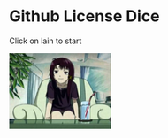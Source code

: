 



<h1>Github License Dice</h1>

<p>Click on lain to start</p>

<img src="https://raw.githubusercontent.com/zlw9991/githublicensedice/main/serial-experiments-lain-ps1-all-cutscenes.mp4_snapshot_04.58_2020.02.19_17.30.50.png" width="184" height="137" />


<img id="bigpic" src="https://64.media.tumblr.com/d4078a5c23136269c08c7da8f91d7b34/6444ce4e5658c57e-58/s1280x1920/603aa287fd3aa1369b4feeab61042243d4b72f53.gifv" style="display:none;" width="181" height="139"/>

<p id="demo"></p>

<script>
  const img = document.querySelector('img')
  img.onclick = () => {
  console.log('clicked')
  document.getElementById('bigpic').style.display='block';
  count = 1;
  while(count <=3){
  setTimeout(function(){
    document.getElementById("demo").innerHTML = "Rolling.";
}, 1000);
  setTimeout(function(){
    document.getElementById("demo").innerHTML = "Rolling..";
}, 1000);
  setTimeout(function(){
    document.getElementById("demo").innerHTML = "Rolling...";
}, 1000);
   count++;
  }
  
  
  
    document.getElementById("demo").innerHTML = "You rolled: ";

  
}

</script> 




